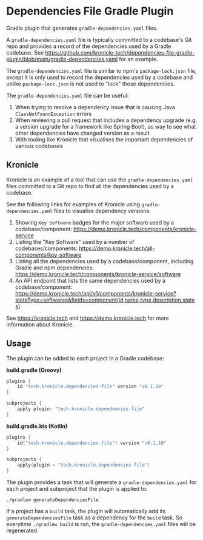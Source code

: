 # Dependencies File Gradle Plugin

Gradle plugin that generates `gradle-dependencies.yaml` files.  

A `gradle-dependencies.yaml` file is typically committed to a codebase's Git repo and provides a record of the 
dependencies used by a Gradle codebase.  See 
https://github.com/kronicle-tech/dependencies-file-gradle-plugin/blob/main/gradle-dependencies.yaml for an example.  

The `gradle-dependencies.yaml` file is similar to npm's `package-lock.json` file, except it is only used to record the 
dependencies used by a codebase and unlike `package-lock.json` is not used to "lock" those dependencies.  

The `gradle-dependencies.yaml` file can be useful: 

1. When trying to resolve a dependency issue that is causing Java `ClassNotFoundException` errors
2. When reviewing a pull request that includes a dependency upgrade (e.g. a version upgrade for a framework like Spring Boot), as way to see what other dependencies have changed version as a result
3. With tooling like Kronicle that visualises the important dependencies of various codebases


## Kronicle

Kronicle is an example of a tool that can use the `gradle-dependencies.yaml` files committed to a Git repo to find all 
the dependencies used by a codebase.  

See the following links for examples of Kronicle using `gradle-dependencies.yaml` files to visualise dependency versions:

1. Showing `Key Software` badges for the major software used by a codebase/component: https://demo.kronicle.tech/components/kronicle-service
2. Listing the "Key Software" used by a number of codebases/components: https://demo.kronicle.tech/all-components/key-software
3. Listing all the dependencies used by a codebase/component, including Gradle and npm dependencies: https://demo.kronicle.tech/components/kronicle-service/software
4. An API endpoint that lists the same dependencies used by a codebase/component: https://demo.kronicle.tech/api/v1/components/kronicle-service?stateType=softwares&fields=component(id,name,type,description,states)

See https://kronicle.tech and https://demo.kronicle.tech for more information about Kronicle.  


## Usage

The plugin can be added to each project in a Gradle codebase:

**build.gradle (Groovy)**
```groovy
plugins {
    id "tech.kronicle.dependencies-file" version "v0.1.10"
}

subprojects {
    apply plugin: "tech.kronicle.dependencies-file"
}
```

**build.gradle.kts (Kotlin)**
```kotlin
plugins {
    id("tech.kronicle.dependencies-file") version "v0.1.10"
}

subprojects {
    apply(plugin = "tech.kronicle.dependencies-file")
}
```

The plugin provides a task that will generate a `gradle-dependencies.yaml` for each project and subproject that
the plugin is applied to: 

```shell
./gradlew generateDependenciesFile
```

If a project has a `build` task, the plugin will automatically add its `generateDependenciesFile` task as a dependency 
for the `build` task.  So everytime `./gradlew build` is run, the `gradle-dependencies.yaml` files will be regenerated.  
